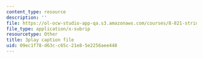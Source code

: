 ```yaml
---
content_type: resource
description: ''
file: https://ol-ocw-studio-app-qa.s3.amazonaws.com/courses/8-821-string-theory-and-holographic-duality-fall-2014/09ec1f78d63cc65c21e85e2256aee448_WPuDh61Lkpg.srt
file_type: application/x-subrip
resourcetype: Other
title: 3play caption file
uid: 09ec1f78-d63c-c65c-21e8-5e2256aee448
---
```

